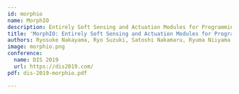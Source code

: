 ```yaml
---
id: morphio
name: MorphIO
description: Entirely Soft Sensing and Actuation Modules for Programming Shape Changes through Tangible Interaction
title: 'MorphIO: Entirely Soft Sensing and Actuation Modules for Programming Shape Changes through Tangible Interaction'
authors: Ryosuke Nakayama, Ryo Suzuki, Satoshi Nakamaru, Ryuma Niiyama, Yoshihiro Kawahara, Yasuaki Kakehi
image: morphio.png
conference:
  name: DIS 2019
  url: https://dis2019.com/
pdf: dis-2019-morphio.pdf

---
```

